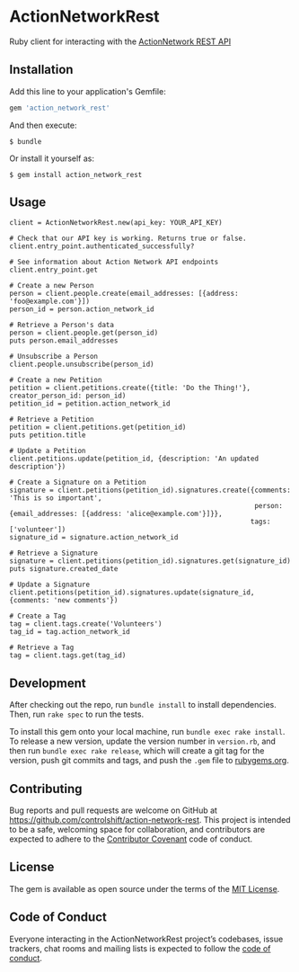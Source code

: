# ActionNetworkRest

Ruby client for interacting with the [ActionNetwork REST API](https://actionnetwork.org/docs/)

## Installation

Add this line to your application's Gemfile:

```ruby
gem 'action_network_rest'
```

And then execute:

    $ bundle

Or install it yourself as:

    $ gem install action_network_rest

## Usage

```
client = ActionNetworkRest.new(api_key: YOUR_API_KEY)

# Check that our API key is working. Returns true or false.
client.entry_point.authenticated_successfully?

# See information about Action Network API endpoints
client.entry_point.get

# Create a new Person
person = client.people.create(email_addresses: [{address: 'foo@example.com'}])
person_id = person.action_network_id

# Retrieve a Person's data
person = client.people.get(person_id)
puts person.email_addresses

# Unsubscribe a Person
client.people.unsubscribe(person_id)

# Create a new Petition
petition = client.petitions.create({title: 'Do the Thing!'}, creator_person_id: person_id)
petition_id = petition.action_network_id

# Retrieve a Petition
petition = client.petitions.get(petition_id)
puts petition.title

# Update a Petition
client.petitions.update(petition_id, {description: 'An updated description'})

# Create a Signature on a Petition
signature = client.petitions(petition_id).signatures.create({comments: 'This is so important',
                                                             person: {email_addresses: [{address: 'alice@example.com'}]}},
                                                            tags: ['volunteer'])
signature_id = signature.action_network_id

# Retrieve a Signature
signature = client.petitions(petition_id).signatures.get(signature_id)
puts signature.created_date

# Update a Signature
client.petitions(petition_id).signatures.update(signature_id, {comments: 'new comments'})

# Create a Tag
tag = client.tags.create('Volunteers')
tag_id = tag.action_network_id

# Retrieve a Tag
tag = client.tags.get(tag_id)
```

## Development

After checking out the repo, run `bundle install` to install dependencies. Then, run `rake spec` to run the tests.

To install this gem onto your local machine, run `bundle exec rake install`. To release a new version, update the version number in `version.rb`, and then run `bundle exec rake release`, which will create a git tag for the version, push git commits and tags, and push the `.gem` file to [rubygems.org](https://rubygems.org).

## Contributing

Bug reports and pull requests are welcome on GitHub at https://github.com/controlshift/action-network-rest. This project is intended to be a safe, welcoming space for collaboration, and contributors are expected to adhere to the [Contributor Covenant](http://contributor-covenant.org) code of conduct.

## License

The gem is available as open source under the terms of the [MIT License](https://opensource.org/licenses/MIT).

## Code of Conduct

Everyone interacting in the ActionNetworkRest project’s codebases, issue trackers, chat rooms and mailing lists is expected to follow the [code of conduct](https://github.com/controlshift/action-network-rest/blob/master/CODE_OF_CONDUCT.md).
